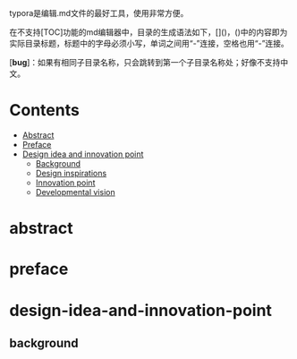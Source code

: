 typora是编辑.md文件的最好工具，使用非常方便。

在不支持[TOC]功能的md编辑器中，目录的生成语法如下，\[]()，()中的内容即为实际目录标题，标题中的字母必须小写，单词之间用“-”连接，空格也用“-”连接。  

\[**bug**]：如果有相同子目录名称，只会跳转到第一个子目录名称处；好像不支持中文。

# Contents  
- [Abstract](#abstract)  
- [Preface](#preface)  
- [Design idea and innovation point](#design-idea-and-innovation-point)  
  - [Background](#background) 
  - [Design inspirations](#design-inspirations) 
  - [Innovation point](#innovation-point)  
  - [Developmental vision](#developmental-vision)
  
  
# abstract
# preface
# design-idea-and-innovation-point
## background
